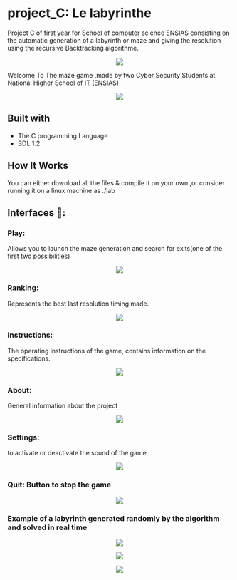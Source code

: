 # project_C:  Le labyrinthe
Project C of first year for School of computer science ENSIAS consisting on the automatic generation of a labyrinth or maze and giving the resolution using the recursive Backtracking algorithme.
<p align="center">
  <img src="https://github.com/ikramsofia/project_C/blob/main/rapport/labyrintheproject.png"/>
</p>


Welcome To The maze game ,made by two Cyber Security Students at National Higher School of IT (ENSIAS) 

<p align="center">
  <img src="https://github.com/ikramsofia/project_C/blob/main/rapport/play.png"/>
</p>


## Built with

- The C programming Language
- SDL 1.2 

## How It Works

You can either download all the files & compile it on your own ,or consider running it on a linux machine as ./lab 

## Interfaces 📸️:

### Play: 

Allows you to launch the maze generation and search for exits(one of the first two possibilities)

<p align="center">
  <img src="https://github.com/ikramsofia/project_C/blob/main/Fichiers/images/play.jpeg"/>
</p>

### Ranking:

Represents the best last resolution timing made.
<p align="center">
  <img src="https://github.com/ikramsofia/project_C/blob/main/Fichiers/images/ranking.jpeg"/>
</p>

### Instructions:

The operating instructions of the game, contains information on the
specifications.

<p align="center">
  <img src="https://github.com/ikramsofia/project_C/blob/main/Fichiers/images/dmenu.jpeg"/>
</p>

### About:

General information about the project

<p align="center">
  <img src="https://github.com/ikramsofia/project_C/blob/main/About/1.jpeg"/>
</p>

### Settings:

to activate or deactivate the sound of the game

<p align="center">
  <img src="https://github.com/ikramsofia/project_C/blob/main/Fichiers/images/Settings.jpeg"/>
</p>

### Quit: Button to stop the game

<p align="center">
  <img src="https://github.com/ikramsofia/project_C/blob/main/Fichiers/images/Quit.jpeg"/>
</p>

### Example of a labyrinth generated randomly by the algorithm and solved in real time

<p align="center">
  <img src="https://github.com/ikramsofia/project_C/blob/main/111.png"/>
</p>

<p align="center">
  <img src="https://github.com/ikramsofia/project_C/blob/main/222.png"/>
</p>

<p align="center">
  <img src="https://github.com/ikramsofia/project_C/blob/main/333.png"/>
</p>
